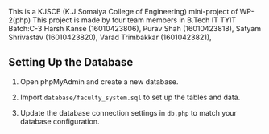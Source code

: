 This is a KJSCE (K.J Somaiya College of Engineering) mini-project of WP-2(php) This project is made by four team members in B.Tech IT TYIT Batch:C-3 Harsh Kanse (16010423806), Purav Shah (16010423818), Satyam Shrivastav (16010423820), Varad Trimbakkar (16010423821),


## Setting Up the Database
1. Open phpMyAdmin and create a new database.

2. Import `database/faculty_system.sql` to set up the tables and data.

3. Update the database connection settings in `db.php` to match your database configuration.

